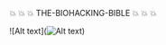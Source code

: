 :collision: :collision: :collision: THE-BIOHACKING-BIBLE :collision: :collision: :collision:
 
![Alt text](![Alt text](https://github.com/JonnyBanana/safari-ie-reaper.github.io/blob/master/img/trolling%20studios.JPG))
